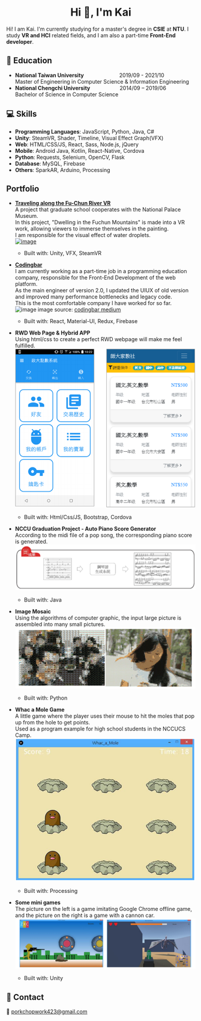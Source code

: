 
<h1 align="center">Hi 👋, I'm Kai</h1>  

Hi! I am Kai. I'm currently studying for a master's degree in **CSIE** at **NTU**. I study **VR and HCI** related fields, and I am also a part-time **Front-End developer**.

## :book: Education
* **National Taiwan University**&nbsp; &nbsp; &nbsp; &nbsp; &nbsp; &nbsp; &nbsp; &nbsp; &nbsp; &nbsp; &nbsp; &nbsp; 2019/09 - 2021/10  
Master of Engineering in Computer Science & Information Engineering  
* **National Chengchi University**&nbsp; &nbsp; &nbsp; &nbsp; &nbsp; &nbsp; &nbsp; &nbsp; &nbsp; &nbsp; 2014/09 – 2019/06  
Bachelor of Science in Computer Science   


## :computer: Skills
* **Programming Languages**: JavaScript, Python, Java, C#  
* **Unity**: SteamVR, Shader, Timeline, Visual Effect Graph(VFX)  
* **Web**: HTML/CSS/JS, React, Sass, Node.js, jQuery 
* **Mobile**: Android Java, Kotlin, React-Native, Cordova  
* **Python**: Requests, Selenium, OpenCV, Flask  
* **Database**: MySQL, Firebase  
* **Others**: SparkAR, Arduino, Processing

<!--- 
## Experience 
-->

## Portfolio

* [**Traveling along the Fu-Chun River VR**](https://www.youtube.com/watch?v=b9SR5UyeX9o)  
A project that graduate school cooperates with the National Palace Museum.  
In this project, "Dwelling in the Fuchun Mountains" is made into a VR work, allowing viewers to immerse themselves in the painting.   
I am responsible for the visual effect of water droplets.  
[![image](https://img.youtube.com/vi/b9SR5UyeX9o/0.jpg)](https://www.youtube.com/watch?v=b9SR5UyeX9o)
    * Built with: Unity, VFX, SteamVR  

* [**Codingbar**](https://codingbar.ai/)    
I am currently working as a part-time job in a programming education company, responsible for the Front-End Development of the web platform.  
As the main engineer of version 2.0, I updated the UIUX of old version and improved many performance bottlenecks and legacy code.  
This is the most comfortable company I have worked for so far.  
![image](https://miro.medium.com/max/2400/1*K3y3_hQ2w8MF2GK2fAcR_g.png)
image source: [codingbar medium](https://medium.com/codingbar/%E5%A4%A2%E6%83%B3%E4%BF%83%E4%BD%BF%E7%A4%BE%E5%9C%98%E7%9A%84%E8%90%8C%E8%8A%BD-%E6%BF%B1%E6%B1%9F%E5%94%90%E5%90%8C%E5%AD%B8-b29997e581aa)  
    * Built with: React, Material-UI, Redux, Firebase  
  
* **RWD Web Page & Hybrid APP**  
Using html/css to create a perfect RWD webpage will make me feel fulfilled.  
![image](https://github.com/colman423/colman423/blob/main/RWDWebPage.png)  
    * Built with: Html/Css/JS, Bootstrap, Cordova  
   
* **NCCU Graduation Project - Auto Piano Score Generator**  
According to the midi file of a pop song, the corresponding piano score is generated.    
![image](https://github.com/colman423/colman423/blob/main/AutoPianoScoreGenerator.png)  
    * Built with: Java  

* **Image Mosaic**    
Using the algorithms of computer graphic, the input large picture is assembled into many small pictures.    
![image](https://github.com/colman423/colman423/blob/main/ImageMosaic.png)    
    * Built with: Python  

* **Whac a Mole Game**    
A little game where the player uses their mouse to hit the moles that pop up from the hole to get points.    
Used as a program example for high school students in the NCCUCS Camp.    
![image](https://github.com/colman423/colman423/blob/main/WhacAMoleGame.png)  
    * Built with: Processing  
  
* **Some mini games**  
The picture on the left is a game imitating Google Chrome offline game, and the picture on the right is a game with a cannon car.  
![image](https://github.com/colman423/colman423/blob/main/SomeMiniGames.png)  
    * Built with: Unity  
  
## :email: Contact  
:email: porkchopwork423@gmail.com    
